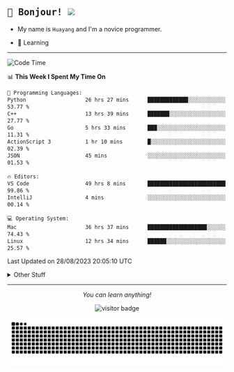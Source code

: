<h2>
    <samp>🎉 Bonjour!  <img src="https://media.giphy.com/media/mGcNjsfWAjY5AEZNw6/giphy.gif" width="50"></samp>
</h2>

* My name is `Huayang` and I'm a novice programmer.


* 🧐 Learning

<hr>

<!--START_SECTION:waka-->
![Code Time](http://img.shields.io/badge/Code%20Time-1%2C345%20hrs%206%20mins-blue)

📊 **This Week I Spent My Time On** 

```text
💬 Programming Languages: 
Python                   26 hrs 27 mins      █████████████░░░░░░░░░░░░   53.77 % 
C++                      13 hrs 39 mins      ███████░░░░░░░░░░░░░░░░░░   27.77 % 
Go                       5 hrs 33 mins       ███░░░░░░░░░░░░░░░░░░░░░░   11.31 % 
ActionScript 3           1 hr 10 mins        █░░░░░░░░░░░░░░░░░░░░░░░░   02.39 % 
JSON                     45 mins             ░░░░░░░░░░░░░░░░░░░░░░░░░   01.53 % 

🔥 Editors: 
VS Code                  49 hrs 8 mins       █████████████████████████   99.86 % 
IntelliJ                 4 mins              ░░░░░░░░░░░░░░░░░░░░░░░░░   00.14 % 

💻 Operating System: 
Mac                      36 hrs 37 mins      ███████████████████░░░░░░   74.43 % 
Linux                    12 hrs 34 mins      ██████░░░░░░░░░░░░░░░░░░░   25.57 % 
```


 Last Updated on 28/08/2023 20:05:10 UTC
<!--END_SECTION:waka-->

<details>
    <summary>Other Stuff</summary>

* 🛠️ Skills
    
<p align="center">
  <a href="https://skillicons.dev">
    <img src="https://skillicons.dev/icons?i=c,python,cpp,go,react,js,ts,rust,java,haskell,ruby,kotlin,scala,kubernetes,docker,grafana,jenkins,nginx,nestjs,nextjs,rabbitmq,postgres,kafka,redis,graphql,mysql,linux,md,git,vim,vscode,visualstudio,stackoverflow" />
  </a>
</p>

<p align="center">
    <img src="https://api.githubtrends.io/user/svg/XmchxUp/langs?time_range=one_year&theme=classic" />
    <img src="https://api.githubtrends.io/user/svg/XmchxUp/repos?time_range=one_year&include_private=True&group=private&theme=classic" />
</p>

* 🏆 Some GitHub statistical reports:

<p align="center">
    <img src="/github-metrics.svg" alt="github metrics" style='visibility:visible' />    
</p>

<p align="center">  
    <img height="180em" src="https://github-readme-stats.vercel.app/api?username=xmchxup&hide_border=true&show_icons=true&include_all_commits=true&bg_color=0,EC6C6C,FFD479,FFFC79,73FA79&theme=graywhite&locale=en" />
    <img height="180em" src="https://github-readme-stats.vercel.app/api/top-langs/?username=xmchxup&hide=css,scss,html&langs_count=8&hide_border=true&layout=compact&bg_color=0,73FA79,73FDFF,D783FF&theme=graywhite&locale=en" />
</p>


<img width="100%" src="https://github-profile-trophy.vercel.app/?username=xmchxup&column=7" />

</details>


<hr>


<p align="center">
    <i>You can learn anything!</i>
    <p align="center">
        <img src="https://visitor-badge.laobi.icu/badge?page_id=xmchxup" alt="visitor badge"/>       
    </p>
</p>

<picture>
  <source media="(prefers-color-scheme: dark)" srcset="https://raw.githubusercontent.com/XmchxUp/XmchxUp/output/github-snake-dark.svg" />
  <source media="(prefers-color-scheme: light)" srcset="https://raw.githubusercontent.com/XmchxUp/XmchxUp/output/github-snake.svg" />
  <img alt="github-snake" src="https://raw.githubusercontent.com/XmchxUp/XmchxUp/output/github-snake.svg" />
</picture>


